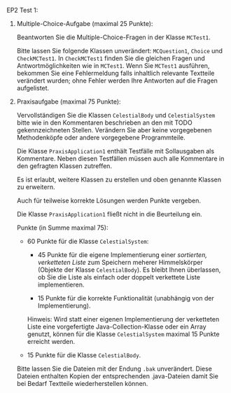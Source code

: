EP2 Test 1:

1. Multiple-Choice-Aufgabe (maximal 25 Punkte):

    Beantworten Sie die Multiple-Choice-Fragen in der Klasse `MCTest1`.

    Bitte lassen Sie folgende Klassen unverändert: `MCQuestion1`, `Choice` und `CheckMCTest1`.
    In `CheckMCTest1` finden Sie die gleichen Fragen und Antwortmöglichkeiten wie in `MCTest1`.
    Wenn Sie `MCTest1` ausführen, bekommen Sie eine Fehlermeldung falls inhaltlich relevante
    Textteile verändert wurden; ohne Fehler werden Ihre Antworten auf die Fragen aufgelistet.

2. Praxisaufgabe (maximal 75 Punkte):

    Vervollständigen Sie die Klassen `CelestialBody` und `CelestialSystem` bitte wie in den 
    Kommentaren beschrieben an den mit TODO gekennzeichneten Stellen.
    Verändern Sie aber keine vorgegebenen Methodenköpfe oder andere vorgegebene Programmteile.

    Die Klasse `PraxisApplication1` enthält Testfälle mit Sollausgaben als Kommentare.
    Neben diesen Testfällen müssen auch alle Kommentare in den gefragten Klassen zutreffen.

    Es ist erlaubt, weitere Klassen zu erstellen und oben genannte Klassen zu erweitern.

    Auch für teilweise korrekte Lösungen werden Punkte vergeben.

    Die Klasse `PraxisApplication1` fließt nicht in die Beurteilung ein.
    
    Punkte (in Summe maximal 75):
    
     - 60 Punkte für die Klasse `CelestialSystem`:
    
        - 45 Punkte für die eigene Implementierung einer _sortierten, verketteten Liste_ zum
          Speichern meherer Himmelskörper (Objekte der Klasse `CelestialBody`). Es bleibt Ihnen
          überlassen, ob Sie die Liste als einfach oder doppelt verkettete Liste implementieren.
    
        - 15 Punkte für die korrekte Funktionalität (unabhängig von der Implementierung).
    
        Hinweis: Wird statt einer eigenen Implementierung der verketteten Liste eine vorgefertigte
        Java-Collection-Klasse oder ein Array genutzt, können für die Klasse `CelestialSystem`
        maximal 15 Punkte erreicht werden.
    
     - 15 Punkte für die Klasse `CelestialBody`.

    Bitte lassen Sie die Dateien mit der Endung `.bak` unverändert. Diese Dateien enthalten 
    Kopien der entsprechenden .java-Dateien damit Sie bei Bedarf Textteile wiederherstellen können.
    